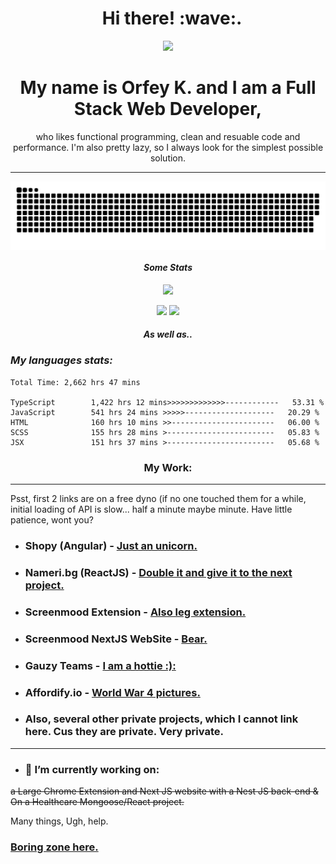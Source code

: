 <h1 align="center">&nbsp; Hi there!&nbsp;:wave:. </h1>

<p align="center"><img src="https://media.giphy.com/media/dzaUX7CAG0Ihi/giphy.gif" /></p>
<h1 align="center">My name is Orfey K. and I am a Full Stack Web Developer,</h1>
<p align="center">who likes functional programming, clean and resuable code and performance. I'm also pretty lazy, so I always look for the simplest possible solution.</p>

<hr/>

<div align="center">
<!--   <picture> -->
    <img align="center" alt="github-snake" src="https://raw.githubusercontent.com/sineastra/Sineastra/output/github-contribution-grid-snake-dark.svg" />
<!--   </picture> -->
</div>

<h4 align="center"><i>Some Stats</i></h4>

<p align="center"><img src="https://komarev.com/ghpvc/?username=sineastra"></img></p>

<div align="center">
  <img height="180em"  src="https://github-readme-streak-stats.herokuapp.com/?user=Sineastra&theme=gotham&hide_border=true" />
  <img height="180em" src="https://github-readme-stats.vercel.app/api?username=Sineastra&show_icons=true&theme=gotham&include_all_commits=true&count_private=true&show_icons=true"/>
</div>

<h4 align="center"><i>As well as..</i></h4>
<h3><i>My languages stats:</i></h3>

<!--START_SECTION:waka-->

```text
Total Time: 2,662 hrs 47 mins

TypeScript        1,422 hrs 12 mins>>>>>>>>>>>>>------------   53.31 %
JavaScript        541 hrs 24 mins >>>>>--------------------   20.29 %
HTML              160 hrs 10 mins >>-----------------------   06.00 %
SCSS              155 hrs 28 mins >------------------------   05.83 %
JSX               151 hrs 37 mins >------------------------   05.68 %
```

<!--END_SECTION:waka-->


<h3 align="center">My Work: </h3>

<hr>

Psst, first 2 links are on a free dyno (if no one touched them for a while, initial loading of API is slow... half a minute maybe minute. Have little patience, wont you?

- ### **Shopy (Angular)** - <a name="shopy" href="https://angular-bice-theta.vercel.app/">Just an unicorn.</a>

- ### **Nameri.bg (ReactJS)** - <a name="nameri.bg" href="https://nameri-bg.vercel.app">Double it and give it to the next project.</a>

- ### **Screenmood Extension** - <a name="ScreenmoodExtension" href="https://chrome.google.com/webstore/detail/screenmood-%E2%80%94-screen-captu/gneepehahiglangakfifnpdlppijdkck">Also leg extension.</a>

- ### **Screenmood NextJS WebSite** - <a name="Screenmood" href="https://app.screenmood.com">Bear.</a>

- ### **Gauzy Teams** - <a name="gauzyTeams" href="https://app.gauzy.team">I am a hottie :):</a>

- ### **Affordify.io** - <a name="affordify" href="https://affordify.io">World War 4 pictures.</a>

-  ### **Also, several other private projects, which I cannot link here. Cus they are private. Very private.**

<hr/>

-  <h3>🔭 I’m currently working on:
  ~~a Large Chrome Extension and Next JS website with a Nest JS back-end & On a Healthcare Mongoose/React project.~~ 

  Many things, Ugh, help.
  
### <a name="dangerous" href="https://8wtr.short.gy/FYwbuF">Boring zone here.</a>
